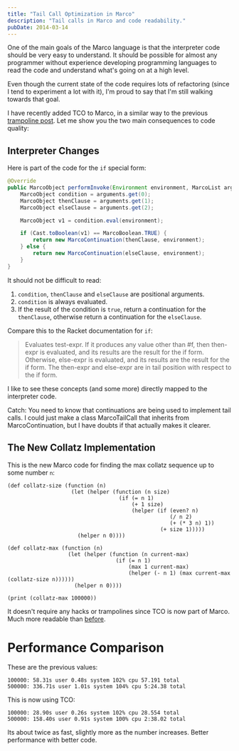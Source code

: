 ```yaml
---
title: "Tail Call Optimization in Marco"
description: "Tail calls in Marco and code readability."
pubDate: 2014-03-14
---
```


One of the main goals of the Marco language is that the interpreter code should be very easy to understand. It should be possible for almost any programmer without experience developing programming languages to read the code and understand what's going on at a high level.

Even though the current state of the code requires lots of refactoring (since I tend to experiment a lot with it), I'm proud to say that I'm still walking towards that goal.

I have recently added TCO to Marco, in a similar way to the previous [trampoline post](/posts/2013-12-16-trampolining-in-marco/). Let me show you the two main consequences to code quality:

## Interpreter Changes

Here is part of the code for the `if` special form:

```java
@Override
public MarcoObject performInvoke(Environment environment, MarcoList arguments) {
    MarcoObject condition = arguments.get(0);
    MarcoObject thenClause = arguments.get(1);
    MarcoObject elseClause = arguments.get(2);

    MarcoObject v1 = condition.eval(environment);

    if (Cast.toBoolean(v1) == MarcoBoolean.TRUE) {
        return new MarcoContinuation(thenClause, environment);
    } else {
        return new MarcoContinuation(elseClause, environment);
    }
}
```

It should not be difficult to read:

1. `condition`, `thenClause` and `elseClause` are positional arguments.
2. `condition` is always evaluated.
3. If the result of the condition is `true`, return a continuation for the `thenClause`, otherwise return a continuation for the `elseClause`.

Compare this to the Racket documentation for `if`:

> Evaluates test-expr. If it produces any value other than #f, then then-expr is evaluated, and its results are the result for the if form. Otherwise, else-expr is evaluated, and its results are the result for the if form. The then-expr and else-expr are in tail position with respect to the if form.

I like to see these concepts (and some more) directly mapped to the interpreter code.

Catch: You need to know that continuations are being used to implement tail calls. I could just make a class MarcoTailCall that inherits from MarcoContinuation, but I have doubts if that actually makes it clearer.

## The New Collatz Implementation

This is the new Marco code for finding the max collatz sequence up to some number `n`:

```racket
(def collatz-size (function (n)
                    (let (helper (function (n size)
                                   (if (= n 1)
                                       (+ 1 size)
                                       (helper (if (even? n)
                                                   (/ n 2)
                                                   (+ (* 3 n) 1))
                                                (+ size 1)))))
                      (helper n 0))))

(def collatz-max (function (n)
                   (let (helper (function (n current-max)
                                  (if (= n 1)
                                      (max 1 current-max)
                                      (helper (- n 1) (max current-max (collatz-size n))))))
                     (helper n 0))))

(print (collatz-max 100000))
```

It doesn't require any hacks or trampolines since TCO is now part of Marco. Much more readable than [before](/posts/2013-12-16-trampolining-in-marco/).

# Performance Comparison

These are the previous values:

    100000: 58.31s user 0.48s system 102% cpu 57.191 total
    500000: 336.71s user 1.01s system 104% cpu 5:24.38 total

This is now using TCO:

    100000: 28.90s user 0.26s system 102% cpu 28.554 total
    500000: 158.40s user 0.91s system 100% cpu 2:38.02 total

Its about twice as fast, slightly more as the number increases. Better performance with better code.
